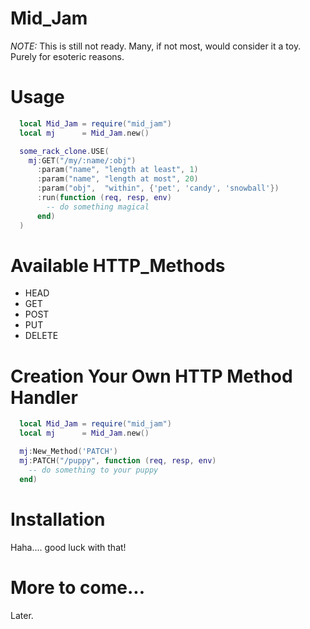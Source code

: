 
Mid\_Jam
========

*NOTE:* This is still not ready. Many, if not most,
  would consider it a toy. Purely for esoteric reasons.


Usage
=====

```lua
  local Mid_Jam = require("mid_jam")
  local mj      = Mid_Jam.new()

  some_rack_clone.USE(
    mj:GET("/my/:name/:obj")
      :param("name", "length at least", 1)
      :param("name", "length at most", 20)
      :param("obj",  "within", {'pet', 'candy', 'snowball'})
      :run(function (req, resp, env)
        -- do something magical
      end)
  )
```
Available HTTP\_Methods
=======================

  * HEAD
  * GET
  * POST
  * PUT
  * DELETE

Creation Your Own HTTP Method Handler
==============================

```lua
  local Mid_Jam = require("mid_jam")
  local mj      = Mid_Jam.new()

  mj:New_Method('PATCH')
  mj:PATCH("/puppy", function (req, resp, env)
    -- do something to your puppy
  end)
```

Installation
============


Haha.... good luck with that!


More to come...
============

Later.
